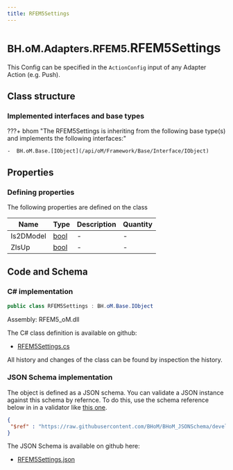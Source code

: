 ```yaml
---
title: RFEM5Settings
---
```


# <small>BH.oM.Adapters.RFEM5.</small>**RFEM5Settings**

This Config can be specified in the `ActionConfig` input of any Adapter Action (e.g. Push).

## Class structure

### Implemented interfaces and base types

???+ bhom "The RFEM5Settings is inheriting from the following base type(s) and implements the following interfaces:"

    -  BH.oM.Base.[IObject](/api/oM/Framework/Base/Interface/IObject)


## Properties



### Defining properties

The following properties are defined on the class

| Name             | Type             | Description      | Quantity         |
|------------------|------------------|------------------|------------------|
| Is2DModel | [bool](https://learn.microsoft.com/en-us/dotnet/api/System.Boolean?view=netstandard-2.0) | - | - |
| ZIsUp | [bool](https://learn.microsoft.com/en-us/dotnet/api/System.Boolean?view=netstandard-2.0) | - | - |


## Code and Schema

### C# implementation

``` C# title="C#"
public class RFEM5Settings : BH.oM.Base.IObject
```

Assembly: RFEM5_oM.dll

The C# class definition is available on github:

- [RFEM5Settings.cs](https://github.com/BHoM/RFEM5_Toolkit/blob/develop/RFEM5_oM/RFEM5Settings.cs)

All history and changes of the class can be found by inspection the history.
### JSON Schema implementation

The object is defined as a JSON schema. You can validate a JSON instance against this schema by refernce. To do this, use the schema reference below in in a validator like [this one](https://www.jsonschemavalidator.net/).

``` json title="JSON Schema"
{
 "$ref" : "https://raw.githubusercontent.com/BHoM/BHoM_JSONSchema/develop/RFEM5_oM/RFEM5Settings.json"
}
```

The JSON Schema is available on github here:

- [RFEM5Settings.json](https://github.com/BHoM/BHoM_JSONSchema/blob/develop/RFEM5_oM/RFEM5Settings.json)
